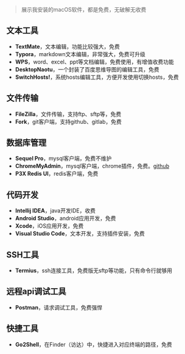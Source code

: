 > 展示我安装的macOS软件，都是免费，无破解无收费

## 文本工具

- **TextMate**，文本编辑，功能比较强大，免费
- **Typora**，markdown文本编辑，非常强大，免费可升级
- **WPS**，word、excel、ppt等文档编辑，免费使用，有增值收费功能
- **DesktopNaotu**，一个封装了百度思维导图的编辑工具，免费
- **SwitchHosts!**，系统hosts编辑工具，方便开发使用切换hosts，免费

## 文件传输

- **FileZilla**，文件传输，支持ftp、sftp等，免费
- **Fork**，git客户端，支持github、gitlab，免费

## 数据库管理

- **Sequel Pro**，mysql客户端，免费不维护
- **ChromeMyAdmin**，mysql客户端，chrome插件，免费。[github](https://github.com/yoichiro/chrome_mysql_admin)
- **P3X Redis UI**，redis客户端，免费

## 代码开发

- **Intellij IDEA**，java开发IDE，收费
- **Android Studio**，android应用开发，免费
- **Xcode**，iOS应用开发，免费
- **Visual Studio Code**，文本开发，支持插件安装，免费

## SSH工具

- **Termius**，ssh连接工具，免费版无sftp等功能，只有命令行就够用

## 远程api调试工具

- **Postman**，请求调试工具，免费强悍

## 快捷工具
- **Go2Shell**，在Finder（访达）中，快捷进入对应终端的路径，免费
